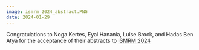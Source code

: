 ```yaml
---
image: ismrm_2024_abstract.PNG
date: 2024-01-29
---
```


Congratulations to Noga Kertes, Eyal Hanania, Luise Brock, and Hadas Ben Atya for the acceptance of their abstracts to [ISMRM 2024](https://www.ismrm.org/24m/)
